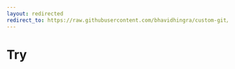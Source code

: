 ```yaml
---
layout: redirected
redirect_to: https://raw.githubusercontent.com/bhavidhingra/custom-git/git_add/try
---
```


# Try
